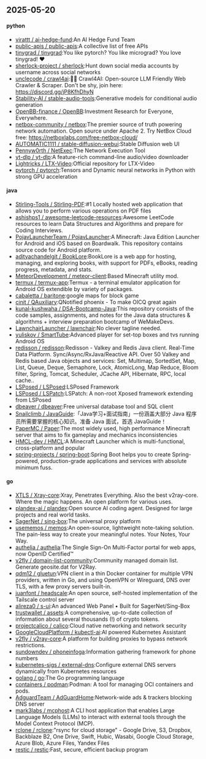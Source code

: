 ## 2025-05-20

#### python
* [virattt / ai-hedge-fund](https://github.com/virattt/ai-hedge-fund):An AI Hedge Fund Team
* [public-apis / public-apis](https://github.com/public-apis/public-apis):A collective list of free APIs
* [tinygrad / tinygrad](https://github.com/tinygrad/tinygrad):You like pytorch? You like micrograd? You love tinygrad! ❤️
* [sherlock-project / sherlock](https://github.com/sherlock-project/sherlock):Hunt down social media accounts by username across social networks
* [unclecode / crawl4ai](https://github.com/unclecode/crawl4ai):🚀🤖 Crawl4AI: Open-source LLM Friendly Web Crawler & Scraper. Don't be shy, join here: https://discord.gg/jP8KfhDhyN
* [Stability-AI / stable-audio-tools](https://github.com/Stability-AI/stable-audio-tools):Generative models for conditional audio generation
* [OpenBB-finance / OpenBB](https://github.com/OpenBB-finance/OpenBB):Investment Research for Everyone, Everywhere.
* [netbox-community / netbox](https://github.com/netbox-community/netbox):The premier source of truth powering network automation. Open source under Apache 2. Try NetBox Cloud free: https://netboxlabs.com/free-netbox-cloud/
* [AUTOMATIC1111 / stable-diffusion-webui](https://github.com/AUTOMATIC1111/stable-diffusion-webui):Stable Diffusion web UI
* [Pennyw0rth / NetExec](https://github.com/Pennyw0rth/NetExec):The Network Execution Tool
* [yt-dlp / yt-dlp](https://github.com/yt-dlp/yt-dlp):A feature-rich command-line audio/video downloader
* [Lightricks / LTX-Video](https://github.com/Lightricks/LTX-Video):Official repository for LTX-Video
* [pytorch / pytorch](https://github.com/pytorch/pytorch):Tensors and Dynamic neural networks in Python with strong GPU acceleration

#### java
* [Stirling-Tools / Stirling-PDF](https://github.com/Stirling-Tools/Stirling-PDF):#1 Locally hosted web application that allows you to perform various operations on PDF files
* [ashishps1 / awesome-leetcode-resources](https://github.com/ashishps1/awesome-leetcode-resources):Awesome LeetCode resources to learn Data Structures and Algorithms and prepare for Coding Interviews.
* [PojavLauncherTeam / PojavLauncher](https://github.com/PojavLauncherTeam/PojavLauncher):A Minecraft: Java Edition Launcher for Android and iOS based on Boardwalk. This repository contains source code for Android platform.
* [adityachandelgit / BookLore](https://github.com/adityachandelgit/BookLore):BookLore is a web app for hosting, managing, and exploring books, with support for PDFs, eBooks, reading progress, metadata, and stats.
* [MeteorDevelopment / meteor-client](https://github.com/MeteorDevelopment/meteor-client):Based Minecraft utility mod.
* [termux / termux-app](https://github.com/termux/termux-app):Termux - a terminal emulator application for Android OS extendible by variety of packages.
* [cabaletta / baritone](https://github.com/cabaletta/baritone):google maps for block game
* [cinit / QAuxiliary](https://github.com/cinit/QAuxiliary):QNotified phoenix - To make OICQ great again
* [kunal-kushwaha / DSA-Bootcamp-Java](https://github.com/kunal-kushwaha/DSA-Bootcamp-Java):This repository consists of the code samples, assignments, and notes for the Java data structures & algorithms + interview preparation bootcamp of WeMakeDevs.
* [LawnchairLauncher / lawnchair](https://github.com/LawnchairLauncher/lawnchair):No clever tagline needed.
* [yuliskov / SmartTube](https://github.com/yuliskov/SmartTube):Advanced player for set-top boxes and tvs running Android OS
* [redisson / redisson](https://github.com/redisson/redisson):Redisson - Valkey and Redis Java client. Real-Time Data Platform. Sync/Async/RxJava/Reactive API. Over 50 Valkey and Redis based Java objects and services: Set, Multimap, SortedSet, Map, List, Queue, Deque, Semaphore, Lock, AtomicLong, Map Reduce, Bloom filter, Spring, Tomcat, Scheduler, JCache API, Hibernate, RPC, local cache..
* [LSPosed / LSPosed](https://github.com/LSPosed/LSPosed):LSPosed Framework
* [LSPosed / LSPatch](https://github.com/LSPosed/LSPatch):LSPatch: A non-root Xposed framework extending from LSPosed
* [dbeaver / dbeaver](https://github.com/dbeaver/dbeaver):Free universal database tool and SQL client
* [Snailclimb / JavaGuide](https://github.com/Snailclimb/JavaGuide):「Java学习+面试指南」一份涵盖大部分 Java 程序员所需要掌握的核心知识。准备 Java 面试，首选 JavaGuide！
* [PaperMC / Paper](https://github.com/PaperMC/Paper):The most widely used, high performance Minecraft server that aims to fix gameplay and mechanics inconsistencies
* [HMCL-dev / HMCL](https://github.com/HMCL-dev/HMCL):A Minecraft Launcher which is multi-functional, cross-platform and popular
* [spring-projects / spring-boot](https://github.com/spring-projects/spring-boot):Spring Boot helps you to create Spring-powered, production-grade applications and services with absolute minimum fuss.

#### go
* [XTLS / Xray-core](https://github.com/XTLS/Xray-core):Xray, Penetrates Everything. Also the best v2ray-core. Where the magic happens. An open platform for various uses.
* [plandex-ai / plandex](https://github.com/plandex-ai/plandex):Open source AI coding agent. Designed for large projects and real world tasks.
* [SagerNet / sing-box](https://github.com/SagerNet/sing-box):The universal proxy platform
* [usememos / memos](https://github.com/usememos/memos):An open-source, lightweight note-taking solution. The pain-less way to create your meaningful notes. Your Notes, Your Way.
* [authelia / authelia](https://github.com/authelia/authelia):The Single Sign-On Multi-Factor portal for web apps, now OpenID Certified™
* [v2fly / domain-list-community](https://github.com/v2fly/domain-list-community):Community managed domain list. Generate geosite.dat for V2Ray.
* [qdm12 / gluetun](https://github.com/qdm12/gluetun):VPN client in a thin Docker container for multiple VPN providers, written in Go, and using OpenVPN or Wireguard, DNS over TLS, with a few proxy servers built-in.
* [juanfont / headscale](https://github.com/juanfont/headscale):An open source, self-hosted implementation of the Tailscale control server
* [alireza0 / s-ui](https://github.com/alireza0/s-ui):An advanced Web Panel • Built for SagerNet/Sing-Box
* [trustwallet / assets](https://github.com/trustwallet/assets):A comprehensive, up-to-date collection of information about several thousands (!) of crypto tokens.
* [projectcalico / calico](https://github.com/projectcalico/calico):Cloud native networking and network security
* [GoogleCloudPlatform / kubectl-ai](https://github.com/GoogleCloudPlatform/kubectl-ai):AI powered Kubernetes Assistant
* [v2fly / v2ray-core](https://github.com/v2fly/v2ray-core):A platform for building proxies to bypass network restrictions.
* [sundowndev / phoneinfoga](https://github.com/sundowndev/phoneinfoga):Information gathering framework for phone numbers
* [kubernetes-sigs / external-dns](https://github.com/kubernetes-sigs/external-dns):Configure external DNS servers dynamically from Kubernetes resources
* [golang / go](https://github.com/golang/go):The Go programming language
* [containers / podman](https://github.com/containers/podman):Podman: A tool for managing OCI containers and pods.
* [AdguardTeam / AdGuardHome](https://github.com/AdguardTeam/AdGuardHome):Network-wide ads & trackers blocking DNS server
* [mark3labs / mcphost](https://github.com/mark3labs/mcphost):A CLI host application that enables Large Language Models (LLMs) to interact with external tools through the Model Context Protocol (MCP).
* [rclone / rclone](https://github.com/rclone/rclone):"rsync for cloud storage" - Google Drive, S3, Dropbox, Backblaze B2, One Drive, Swift, Hubic, Wasabi, Google Cloud Storage, Azure Blob, Azure Files, Yandex Files
* [restic / restic](https://github.com/restic/restic):Fast, secure, efficient backup program
